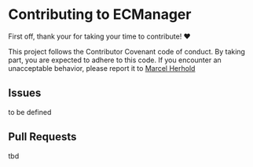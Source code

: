 # Contributing to ECManager

First off, thank your for taking your time to contribute! :heart:

This project follows the Contributor Covenant code of conduct. By taking part, you are expected to adhere to this code. If you encounter an unacceptable behavior, please report it to [Marcel Herhold](mailto:herhold.marcel@gmail.com)

## Issues

to be defined

## Pull Requests

tbd
